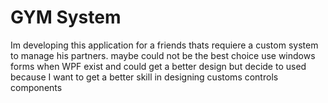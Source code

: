 <h1>
  GYM System
</h1>

<p>
  Im developing this application for a friends thats requiere a custom system to manage his partners.
  maybe could not be the best choice use windows forms when WPF exist and could get a better design
  but decide to used because I want to get a better skill in designing customs controls components
</p>
